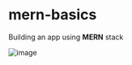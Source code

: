 # mern-basics
Building an app using **MERN** stack



![image](https://external-content.duckduckgo.com/iu/?u=https%3A%2F%2Ftse1.mm.bing.net%2Fth%3Fid%3DOIP.OUCRCkZjJ_85PFH2FZt3lgHaEK%26pid%3DApi&f=1&ipt=8581c7cd6a2314dbf20cddc0363b6e68675648b0f0b09e7fd62623c60cf552d6&ipo=images)
